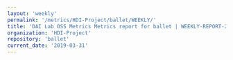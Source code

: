 ```yaml
---
layout: 'weekly'
permalink: '/metrics/HDI-Project/ballet/WEEKLY/'
title: 'DAI Lab OSS Metrics Metrics report for ballet | WEEKLY-REPORT-2019-03-31'
organization: 'HDI-Project'
repository: 'ballet'
current_date: '2019-03-31'
---
```

